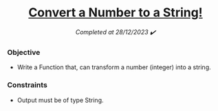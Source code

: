 <h1 align="center">
  <a href="https://www.codewars.com/kata/5265326f5fda8eb1160004c8/python">Convert a Number to a String!</a>
</h1>

<p align="center">
  <i align="center">Completed at 28/12/2023 ✔️</i>
</p>

### Objective

- Write a Function that, can transform a number (integer) into a string.

### Constraints

- Output must be of type String.